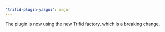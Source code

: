 ```yaml
---
"trifid-plugin-yasgui": major
---
```


The plugin is now using the new Trifid factory, which is a breaking change.
